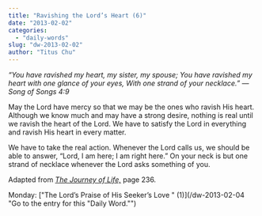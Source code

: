 ```yaml
---
title: "Ravishing the Lord’s Heart (6)"
date: "2013-02-02"
categories: 
  - "daily-words"
slug: "dw-2013-02-02"
author: "Titus Chu"
---
```


_“You have ravished my heart, my sister, my spouse;_ _You have ravished my heart with one glance of your eyes,_ _With one strand of your necklace.”_ _— Song of Songs 4:9_

May the Lord have mercy so that we may be the ones who ravish His heart. Although we know much and may have a strong desire, nothing is real until we ravish the heart of the Lord. We have to satisfy the Lord in everything and ravish His heart in every matter.

We have to take the real action. Whenever the Lord calls us, we should be able to answer, “Lord, I am here; I am right here.” On your neck is but one strand of necklace whenever the Lord asks something of you.

Adapted from _[The Journey of Life,](/book-journey "Go to the listing for this book.")_ page 236.

Monday: ["The Lord’s Praise of His Seeker’s Love " (1)](/dw-2013-02-04 "Go to the entry for this "Daily Word."")
